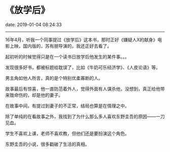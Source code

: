 # 《放学后》
date: 2019-01-04 08:24:33

---

16年4月，听我一个同事提过《放学后》这本书，那时正好《嫌疑人X的献身》电影上映，国内版的，苏有朋导演的，我还正好去看了。

起初听的时候觉得只是在一个读书日放学后他发生的某件事。。。

发现很多好书，都被标题给耽误了，比如《牛奶可乐经济学》、《人皮论语》等。

男主角如他人所言，真的是个特别优柔寡断的人。

故事最后有惊喜，他一直防范着外人，觉得外面有人谋杀他，没想到，真正给他带来致命伤的，却是他的妻子。

在故事中间，有提过到妻子的不正常，结局也算是在情理之中。

除了单纯的在看故事之外，我找到了为什么那么多人喜欢东野圭吾的原因——一刀见血。

学生不喜欢上课，老师不喜欢教，但他们还是要扮演这个角色。

东野圭吾的小说，很多戳破了生活的真相。